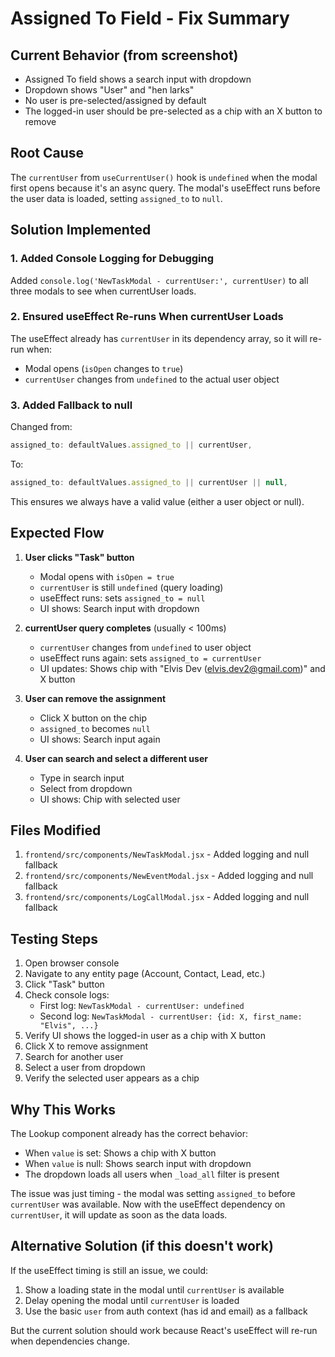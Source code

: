 # Assigned To Field - Fix Summary

## Current Behavior (from screenshot)
- Assigned To field shows a search input with dropdown
- Dropdown shows "User" and "hen larks"
- No user is pre-selected/assigned by default
- The logged-in user should be pre-selected as a chip with an X button to remove

## Root Cause
The `currentUser` from `useCurrentUser()` hook is `undefined` when the modal first opens because it's an async query. The modal's useEffect runs before the user data is loaded, setting `assigned_to` to `null`.

## Solution Implemented

### 1. Added Console Logging for Debugging
Added `console.log('NewTaskModal - currentUser:', currentUser)` to all three modals to see when currentUser loads.

### 2. Ensured useEffect Re-runs When currentUser Loads
The useEffect already has `currentUser` in its dependency array, so it will re-run when:
- Modal opens (`isOpen` changes to `true`)
- `currentUser` changes from `undefined` to the actual user object

### 3. Added Fallback to null
Changed from:
```javascript
assigned_to: defaultValues.assigned_to || currentUser,
```

To:
```javascript
assigned_to: defaultValues.assigned_to || currentUser || null,
```

This ensures we always have a valid value (either a user object or null).

## Expected Flow

1. **User clicks "Task" button**
   - Modal opens with `isOpen = true`
   - `currentUser` is still `undefined` (query loading)
   - useEffect runs: sets `assigned_to = null`
   - UI shows: Search input with dropdown

2. **currentUser query completes** (usually < 100ms)
   - `currentUser` changes from `undefined` to user object
   - useEffect runs again: sets `assigned_to = currentUser`
   - UI updates: Shows chip with "Elvis Dev (elvis.dev2@gmail.com)" and X button

3. **User can remove the assignment**
   - Click X button on the chip
   - `assigned_to` becomes `null`
   - UI shows: Search input again

4. **User can search and select a different user**
   - Type in search input
   - Select from dropdown
   - UI shows: Chip with selected user

## Files Modified

1. `frontend/src/components/NewTaskModal.jsx` - Added logging and null fallback
2. `frontend/src/components/NewEventModal.jsx` - Added logging and null fallback
3. `frontend/src/components/LogCallModal.jsx` - Added logging and null fallback

## Testing Steps

1. Open browser console
2. Navigate to any entity page (Account, Contact, Lead, etc.)
3. Click "Task" button
4. Check console logs:
   - First log: `NewTaskModal - currentUser: undefined`
   - Second log: `NewTaskModal - currentUser: {id: X, first_name: "Elvis", ...}`
5. Verify UI shows the logged-in user as a chip with X button
6. Click X to remove assignment
7. Search for another user
8. Select a user from dropdown
9. Verify the selected user appears as a chip

## Why This Works

The Lookup component already has the correct behavior:
- When `value` is set: Shows a chip with X button
- When `value` is null: Shows search input with dropdown
- The dropdown loads all users when `_load_all` filter is present

The issue was just timing - the modal was setting `assigned_to` before `currentUser` was available. Now with the useEffect dependency on `currentUser`, it will update as soon as the data loads.

## Alternative Solution (if this doesn't work)

If the useEffect timing is still an issue, we could:
1. Show a loading state in the modal until `currentUser` is available
2. Delay opening the modal until `currentUser` is loaded
3. Use the basic `user` from auth context (has id and email) as a fallback

But the current solution should work because React's useEffect will re-run when dependencies change.
